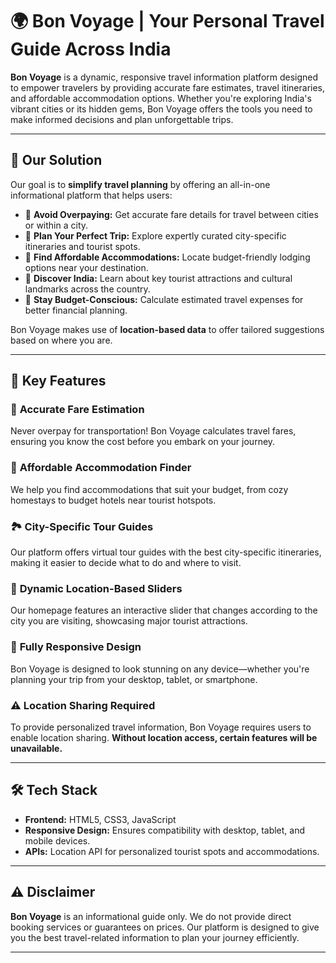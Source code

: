 # 🌍 Bon Voyage | Your Personal Travel Guide Across India

**Bon Voyage** is a dynamic, responsive travel information platform designed to empower travelers by providing accurate fare estimates, travel itineraries, and affordable accommodation options. Whether you're exploring India's vibrant cities or its hidden gems, Bon Voyage offers the tools you need to make informed decisions and plan unforgettable trips.

---

## 🎯 Our Solution

Our goal is to **simplify travel planning** by offering an all-in-one informational platform that helps users:

- 🔹 **Avoid Overpaying:** Get accurate fare details for travel between cities or within a city.
- 🔹 **Plan Your Perfect Trip:** Explore expertly curated city-specific itineraries and tourist spots.
- 🔹 **Find Affordable Accommodations:** Locate budget-friendly lodging options near your destination.
- 🔹 **Discover India:** Learn about key tourist attractions and cultural landmarks across the country.
- 🔹 **Stay Budget-Conscious:** Calculate estimated travel expenses for better financial planning.

Bon Voyage makes use of **location-based data** to offer tailored suggestions based on where you are.

---

## 🚀 Key Features

### 🎫 **Accurate Fare Estimation**
Never overpay for transportation! Bon Voyage calculates travel fares, ensuring you know the cost before you embark on your journey.

### 🏨 **Affordable Accommodation Finder**
We help you find accommodations that suit your budget, from cozy homestays to budget hotels near tourist hotspots.

### 🏞️ **City-Specific Tour Guides**
Our platform offers virtual tour guides with the best city-specific itineraries, making it easier to decide what to do and where to visit.

### 🌆 **Dynamic Location-Based Sliders**
Our homepage features an interactive slider that changes according to the city you are visiting, showcasing major tourist attractions.

### 📱 **Fully Responsive Design**
Bon Voyage is designed to look stunning on any device—whether you're planning your trip from your desktop, tablet, or smartphone.

### ⚠️ **Location Sharing Required**
To provide personalized travel information, Bon Voyage requires users to enable location sharing. **Without location access, certain features will be unavailable.**

---

## 🛠️ Tech Stack

- **Frontend:** HTML5, CSS3, JavaScript
- **Responsive Design:** Ensures compatibility with desktop, tablet, and mobile devices.
- **APIs:** Location API for personalized tourist spots and accommodations.



---

## ⚠️ Disclaimer

**Bon Voyage** is an informational guide only. We do not provide direct booking services or guarantees on prices. Our platform is designed to give you the best travel-related information to plan your journey efficiently.

---




